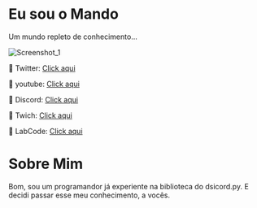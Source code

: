 # Eu sou o Mando
Um mundo repleto de conhecimento...
                                                                                                                    
![Screenshot_1](https://user-images.githubusercontent.com/81872713/119426224-30f4a380-bcdf-11eb-8716-652065a23fe1.jpg) 
 
 🔗 Twitter: [Click aqui](https://twitter.com/Mand3loriano)
 
 🔗 youtube: [Click aqui](https://www.youtube.com/channel/UCy7q_OVqwHYyVw8OjMiyhjQ)
 
 🔗 Discord: [Click aqui](https://twitter.com/Mand3loriano)
 
 🔗 Twich: [Click aqui](https://www.twitch.tv/Mand3loriano)

 🔗 LabCode: [Click aqui](https://labcodedoc.glitch.me/)

# Sobre Mim

Bom, sou um programandor já experiente na biblioteca do dsicord.py. E decidi passar esse meu
conhecimento, a vocês.


<!--**Mand3loriano/Mand3loriano** is a ✨ _special_ ✨ repository because its `README.md` (this file) appears on your GitHub profile.

